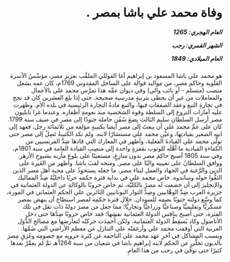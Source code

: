 <h1 dir="rtl">وفاة محمد علي باشا بمصر  .</h1>

<h5 dir="rtl">العام الهجري:  1265

الشهر القمري: رجب

العام الميلادي: 1849</h5>

<p dir="rtl">هو محمد علي باشا المسعود بن إبراهيم آغا القوللي الملقَّب بعزيز مصر، مؤسِّسُ الأسرة العَلَوية وحاكم مصر، من مواليد قوالة على الساحل المقدوني 1769م، كان عمه يشغل منصب (متسلم - أو نائب والي) وفي ديوان عمِّه هذا تمرَّس محمد علي بالأعمال والمعاملات من غيرِ أن يحظى بتربيةٍ مدرسية صحيحة. حتى إذا بلغ العشرين كان قد نجح في تجارةِ التبغ وعقد الصفقاتِ فيها، والتبغ مادةُ التجارة الرئيسية في بلده الأم. وظهرت عليه أمارات النزوع إلى السلطة وقوة الشخصية منذ نعومةِ أظفاره. وعندما غزا نابليون مصر أرسل السلطان سليم الثالث بِضعَ سُفُن حاملة جنودًا إلى مصر في صيف سنة 1799. كان على عمِّ محمد علي أن يبعثَ إلى مصر أيضا بكتيبةٍ مؤلفة من ثلاثمائة رجل، فعهد إلى ابنِه الصغير بقيادتِها، وعيَّن محمد علي مستشارًا لابنه. ولم تكد الكتيبةُ تَصِلُ إلى مصر حتى تولَّى محمد علي القيادةَ الفعليةَ، وأظهر في المعارك التي قادها ضِدَّ الفرنسيين من الكفاءةِ القيادية ما أهَّلَه للوثوب بقفزةٍ واحدة إلى منصِبِ القيادة العامة في سنة 1801م، وفي سنة 1805 أصبح حاكِمَ مصر بدون منازِعٍ، مستعينًا على بلوغ مأربه بشيوخِ الأزهر. ووافق السلطانُ على تعيينه واليًا على مصر. ومنحه لقبَ باشا. وأظهر من الغَيرة على الدين والرَّغبة في الجهاد والعمل لبناء مصر، ما جعله يستحوِذُ على محبة أهل مصر الذين التَفُّوا حوله وساندوه. خاض محمد علي في بداية فترة حكمه حربًا داخليَّةً ضِدَّ المماليك والإنجليز إلى أن خضعت له مصرُ بالكليَّة، ثم خاض حروبًا بالوكالةِ عن الدولة العثمانية في جزيرة العرب ضِدَّ الوهَّابيين وضِدَّ الثوار اليونانيين الثائرين على الحكم العثماني في المورة، كما وسَّع دولته جنوبًا بضمه للسودان. خلال فترة حكمِه لمصر استطاع أن ينهض بمصر عسكريًّا وتعليميًّا وصناعيًّا وزراعيًّا وتجاريًّا؛ مما جعل من مصرَ دولةً ذات ثقل في تلك الفترة، حتى أصبح ينافس الدولةَ العثمانية نفسَها؛ فقد خاض حروبًا ضِدَّها حتى دخل الأناضول وكاد يُسقِطُ الدولة العثمانية، ولكن أُخمِدَت حركتُه لتعارضها مع مصالحِ الدُّوَل الغربية التي أوقفت محمد علي وأرغمَتْه على التنازل عن معظم الأراضي التي ضَمَّها. وبسبب المشاكل في آخرِ عهد محمد علي الناجمة عن كثرة حروبِه مع خصومِه وغَرَقِ مِصرَ بالديون تخلَّى عن الحكم لابنه إبراهيم باشا في شعبان من سنة 1264هـ ثمَّ لم يعمَّرْ بعدها كثيرًا حتى توفِّيَ في رجب من هذا العامِ.</p></br>
